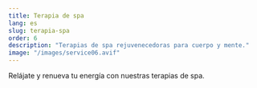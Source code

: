 ```yaml
---
title: Terapia de spa
lang: es
slug: terapia-spa
order: 6
description: "Terapias de spa rejuvenecedoras para cuerpo y mente."
image: "/images/service06.avif"
---
```

Relájate y renueva tu energía con nuestras terapias de spa.
